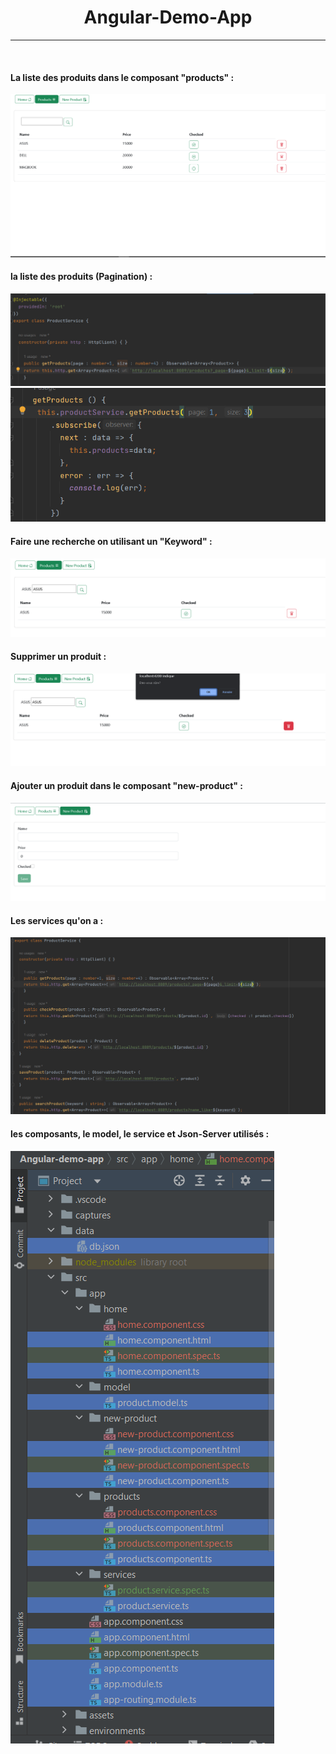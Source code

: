 <h1 align="center">Angular-Demo-App</h1>
<hr>

<br>
<h4>La liste des produits dans le composant "products" :</h4>
<img src="captures/listP.PNG" alt="">
<br>
<h4>la liste des produits (Pagination) :</h4>
<img src="captures/serviceListPAvecPagination.PNG" alt="">
<img src="captures/serviceListPAvecPagination-2.PNG" alt="product.service.ts">
<br>
<h4>Faire une recherche on utilisant un "Keyword" :</h4>
<img src="captures/chercherP.PNG" alt="">
<br>
<h4>Supprimer un produit :</h4>
<img src="captures/supressionP.PNG" alt="">
<br>
<h4>Ajouter un produit dans le composant "new-product" :</h4>
<img src="captures/addP.PNG" alt="">
<br>
<h4>Les services qu'on a :</h4>
<img src="captures/service.PNG" alt="">
<br>
<h4>les composants, le model, le service et Json-Server utilisés : </h4>
<img src="captures/classes.PNG" alt="">
<br>
